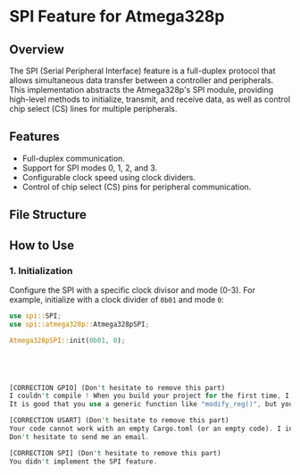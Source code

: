 # SPI Feature for Atmega328p

## Overview

The SPI (Serial Peripheral Interface) feature is a full-duplex protocol that allows simultaneous data transfer between a controller and peripherals. This implementation abstracts the Atmega328p's SPI module, providing high-level methods to initialize, transmit, and receive data, as well as control chip select (CS) lines for multiple peripherals.

## Features

- Full-duplex communication.
- Support for SPI modes 0, 1, 2, and 3.
- Configurable clock speed using clock dividers.
- Control of chip select (CS) pins for peripheral communication.

## File Structure


## How to Use

### 1. Initialization
Configure the SPI with a specific clock divisor and mode (0-3). For example, initialize with a clock divider of `0b01` and mode `0`:

```rust
use spi::SPI;
use spi::atmega328p::Atmega328pSPI;

Atmega328pSPI::init(0b01, 0);





[CORRECTION GPIO] (Don't hesitate to remove this part)
I couldn't compile ! When you build your project for the first time, I recommand you to use the ```cargo new your_project``` command.
It is good that you use a generic function like "modify_reg()", but you could have try to subdivise your project into different module.

[CORRECTION USART] (Don't hesitate to remove this part)
Your code cannot work with an empty Cargo.toml (or an empty code). I invite you to follow the advice I gave you in the GPIO correction (about cargo new).
Don't hesitate to send me an email.

[CORRECTION SPI] (Don't hesitate to remove this part)
You didn't implement the SPI feature.



